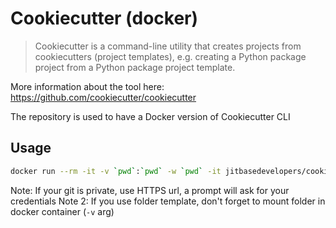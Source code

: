 # Cookiecutter (docker)

> Cookiecutter is a command-line utility that creates projects from cookiecutters (project templates), e.g. creating a Python package project from a Python package project template.

More information about the tool here: https://github.com/cookiecutter/cookiecutter

The repository is used to have a Docker version of Cookiecutter CLI

## Usage

```bash
docker run --rm -it -v `pwd`:`pwd` -w `pwd` -it jitbasedevelopers/cookiecutter:latest <git or folder of template>
```

Note: If your git is private, use HTTPS url, a prompt will ask for your credentials
Note 2: If you use folder template, don't forget to mount folder in docker container (`-v` arg)